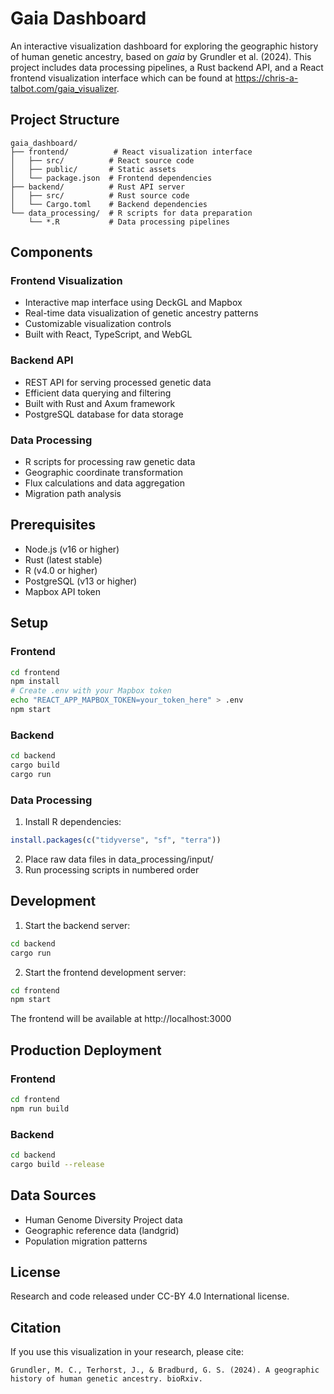# Gaia Dashboard

An interactive visualization dashboard for exploring the geographic history of human genetic ancestry, based on *gaia*
by Grundler et al. (2024). This project includes data processing pipelines, a Rust backend API, and a React frontend 
visualization interface which can be found at https://chris-a-talbot.com/gaia_visualizer.

## Project Structure

```
gaia_dashboard/
├── frontend/          # React visualization interface
│   ├── src/          # React source code
│   ├── public/       # Static assets
│   └── package.json  # Frontend dependencies
├── backend/          # Rust API server
│   ├── src/          # Rust source code
│   └── Cargo.toml    # Backend dependencies
└── data_processing/  # R scripts for data preparation
    └── *.R           # Data processing pipelines
```

## Components

### Frontend Visualization
- Interactive map interface using DeckGL and Mapbox
- Real-time data visualization of genetic ancestry patterns
- Customizable visualization controls
- Built with React, TypeScript, and WebGL

### Backend API
- REST API for serving processed genetic data
- Efficient data querying and filtering
- Built with Rust and Axum framework
- PostgreSQL database for data storage

### Data Processing
- R scripts for processing raw genetic data
- Geographic coordinate transformation
- Flux calculations and data aggregation
- Migration path analysis

## Prerequisites

- Node.js (v16 or higher)
- Rust (latest stable)
- R (v4.0 or higher)
- PostgreSQL (v13 or higher)
- Mapbox API token

## Setup

### Frontend
```bash
cd frontend
npm install
# Create .env with your Mapbox token
echo "REACT_APP_MAPBOX_TOKEN=your_token_here" > .env
npm start
```

### Backend
```bash
cd backend
cargo build
cargo run
```

### Data Processing
1. Install R dependencies:
```R
install.packages(c("tidyverse", "sf", "terra"))
```
2. Place raw data files in data_processing/input/
3. Run processing scripts in numbered order

## Development

1. Start the backend server:
```bash
cd backend
cargo run
```

2. Start the frontend development server:
```bash
cd frontend
npm start
```

The frontend will be available at http://localhost:3000

## Production Deployment

### Frontend
```bash
cd frontend
npm run build
```

### Backend
```bash
cd backend
cargo build --release
```

## Data Sources

- Human Genome Diversity Project data
- Geographic reference data (landgrid)
- Population migration patterns

## License

Research and code released under CC-BY 4.0 International license.

## Citation

If you use this visualization in your research, please cite:
```
Grundler, M. C., Terhorst, J., & Bradburd, G. S. (2024). A geographic history of human genetic ancestry. bioRxiv.
```
